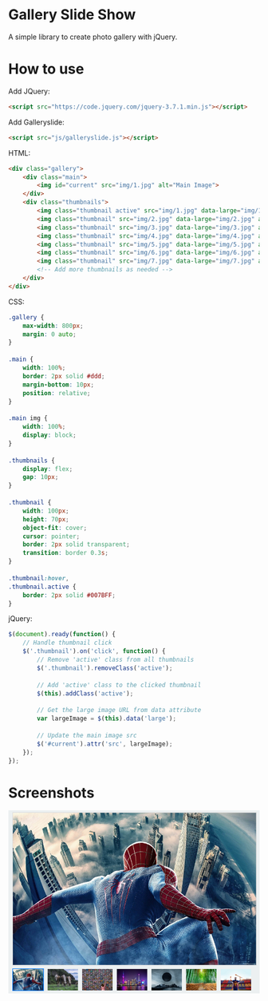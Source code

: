 # Gallery Slide Show

A simple library to create photo gallery with jQuery.

# How to use

Add JQuery:

```html
<script src="https://code.jquery.com/jquery-3.7.1.min.js"></script>
```
Add Galleryslide:

```html
<script src="js/galleryslide.js"></script>
```

HTML:

```html
<div class="gallery">
    <div class="main">
        <img id="current" src="img/1.jpg" alt="Main Image">
    </div>
    <div class="thumbnails">
        <img class="thumbnail active" src="img/1.jpg" data-large="img/1.jpg" alt="Thumbnail 1">
        <img class="thumbnail" src="img/2.jpg" data-large="img/2.jpg" alt="Thumbnail 2">
        <img class="thumbnail" src="img/3.jpg" data-large="img/3.jpg" alt="Thumbnail 3">
        <img class="thumbnail" src="img/4.jpg" data-large="img/4.jpg" alt="Thumbnail 4">
        <img class="thumbnail" src="img/5.jpg" data-large="img/5.jpg" alt="Thumbnail 5">
        <img class="thumbnail" src="img/6.jpg" data-large="img/6.jpg" alt="Thumbnail 6">
        <img class="thumbnail" src="img/7.jpg" data-large="img/7.jpg" alt="Thumbnail 7">
        <!-- Add more thumbnails as needed -->
    </div>
</div>
```

CSS:

```css
.gallery {
    max-width: 800px;
    margin: 0 auto;
}

.main {
    width: 100%;
    border: 2px solid #ddd;
    margin-bottom: 10px;
    position: relative;
}

.main img {
    width: 100%;
    display: block;
}

.thumbnails {
    display: flex;
    gap: 10px;
}

.thumbnail {
    width: 100px;
    height: 70px;
    object-fit: cover;
    cursor: pointer;
    border: 2px solid transparent;
    transition: border 0.3s;
}

.thumbnail:hover,
.thumbnail.active {
    border: 2px solid #007BFF;
}
```

jQuery:

```javascript
$(document).ready(function() {
    // Handle thumbnail click
    $('.thumbnail').on('click', function() {
        // Remove 'active' class from all thumbnails
        $('.thumbnail').removeClass('active');
        
        // Add 'active' class to the clicked thumbnail
        $(this).addClass('active');
        
        // Get the large image URL from data attribute
        var largeImage = $(this).data('large');
        
        // Update the main image src
        $('#current').attr('src', largeImage);
    });
});
```

# Screenshots

<picture>
  <source media="(prefers-color-scheme: dark)" srcset="./screenshots/screenshots.png">
  <source media="(prefers-color-scheme: light)" srcset="./screenshots/screenshots.png">
  <img alt="Gallery Slide Show" src="./screenshots/screenshots.png">
</picture>
